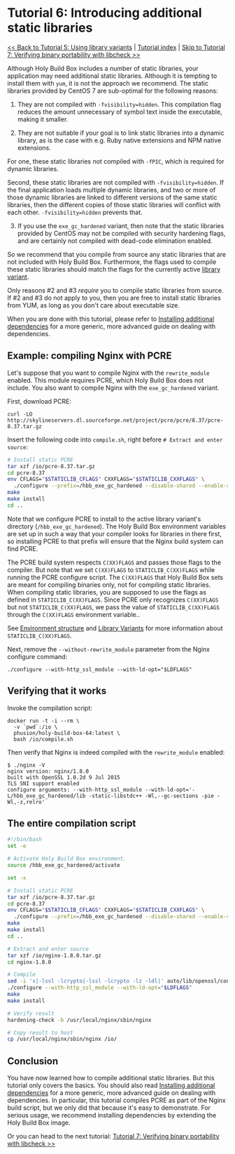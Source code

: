 # Tutorial 6: Introducing additional static libraries

[<< Back to Tutorial 5: Using library variants](TUTORIAL-5-USING-LIBRARY-VARIANTS.md) | [Tutorial index](README.md#tutorials) | [Skip to Tutorial 7: Verifying binary portability with libcheck >>](TUTORIAL-7-VERIFYING-PORTABILITY-WITH-LIBCHECK.md)

Although Holy Build Box includes a number of static libraries, your application may need additional static libraries. Although it is tempting to install them with `yum`, it is not the approach we recommend. The static libraries provided by CentOS 7 are sub-optimal for the following reasons:

 1. They are not compiled with `-fvisibility=hidden`. This compilation flag reduces the amount unnecessary of symbol text inside the executable, making it smaller.

 2. They are not suitable if your goal is to link static libraries into a dynamic library, as is the case with e.g. Ruby native extensions and NPM native extensions.

   For one, these static libraries not compiled with `-fPIC`, which is required for dynamic libraries.

   Second, these static libraries are not compiled with `-fvisibility=hidden`. If the final application loads multiple dynamic libraries, and two or more of those dynamic libraries are linked to different versions of the same static libraries, then the different copies of those static libraries will conflict with each other. `-fvisibility=hidden` prevents that.

 3. If you use the `exe_gc_hardened` variant, then note that the static libraries provided by CentOS may not be compiled with security hardening flags, and are certainly not compiled with dead-code elimination enabled.

So we recommend that you compile from source any static libraries that are not included with Holy Build Box. Furthermore, the flags used to compile these static libraries should match the flags for the currently active [library variant](TUTORIAL-5-LIBRARY-VARIANTS.md).

Only reasons #2 and #3 *require* you to compile static libraries from source. If #2 and #3 do not apply to you, then you are free to install static libraries from YUM, as long as you don't care about executable size.

When you are done with this tutorial, please refer to [Installing additional dependencies](INSTALLING-ADDITIONAL-DEPENDENCIES.md) for a more generic, more advanced guide on dealing with dependencies.

## Example: compiling Nginx with PCRE

Let's suppose that you want to compile Nginx with the `rewrite_module` enabled. This module requires PCRE, which Holy Build Box does not include. You also want to compile Nginx with the `exe_gc_hardened` variant.

First, download PCRE:

    curl -LO http://skylineservers.dl.sourceforge.net/project/pcre/pcre/8.37/pcre-8.37.tar.gz

Insert the following code into `compile.sh`, right before `# Extract and enter source`:

~~~bash
# Install static PCRE
tar xzf /io/pcre-8.37.tar.gz
cd pcre-8.37
env CFLAGS="$STATICLIB_CFLAGS" CXXFLAGS="$STATICLIB_CXXFLAGS" \
  ./configure --prefix=/hbb_exe_gc_hardened --disable-shared --enable-static
make
make install
cd ..
~~~

Note that we configure PCRE to install to the active library variant's directory (`/hbb_exe_gc_hardened`). The Holy Build Box environment variables are set up in such a way that your compiler looks for libraries in there first, so installing PCRE to that prefix will ensure that the Nginx build system can find PCRE.

The PCRE build system respects `C(XX)FLAGS` and passes those flags to the compiler. But note that we set `C(XX)FLAGS` to `STATICLIB_C(XX)FLAGS` while running the PCRE configure script. The `C(XX)FLAGS` that Holy Build Box sets are meant for compiling binaries only, not for compiling static libraries. When compiling static libraries, you are supposed to use the flags as defined in `STATICLIB_C(XX)FLAGS`. Since PCRE only recognizes `C(XX)FLAGS` but not `STATICLIB_C(XX)FLAGS`, we pass the value of `STATICLIB_C(XX)FLAGS` through the `C(XX)FLAGS` environment variable..

See [Environment structure](ENVIRONMENT-STRUCTURE.md) and [Library Variants](LIBRARY-VARIANTS.md) for more information about `STATICLIB_C(XX)FLAGS`.

Next, remove the `--without-rewrite_module` parameter from the Nginx configure command:

    ./configure --with-http_ssl_module --with-ld-opt="$LDFLAGS"

## Verifying that it works

Invoke the compilation script:

    docker run -t -i --rm \
      -v `pwd`:/io \
      phusion/holy-build-box-64:latest \
      bash /io/compile.sh

Then verify that Nginx is indeed compiled with the `rewrite_module` enabled:

    $ ./nginx -V
    nginx version: nginx/1.8.0
    built with OpenSSL 1.0.2d 9 Jul 2015
    TLS SNI support enabled
    configure arguments: --with-http_ssl_module --with-ld-opt='-L/hbb_exe_gc_hardened/lib -static-libstdc++ -Wl,--gc-sections -pie -Wl,-z,relro'

## The entire compilation script

~~~bash
#!/bin/bash
set -e

# Activate Holy Build Box environment.
source /hbb_exe_gc_hardened/activate

set -x

# Install static PCRE
tar xzf /io/pcre-8.37.tar.gz
cd pcre-8.37
env CFLAGS="$STATICLIB_CFLAGS" CXXFLAGS="$STATICLIB_CXXFLAGS" \
  ./configure --prefix=/hbb_exe_gc_hardened --disable-shared --enable-static
make
make install
cd ..

# Extract and enter source
tar xzf /io/nginx-1.8.0.tar.gz
cd nginx-1.8.0

# Compile
sed -i 's|-lssl -lcrypto|-lssl -lcrypto -lz -ldl|' auto/lib/openssl/conf
./configure --with-http_ssl_module --with-ld-opt="$LDFLAGS"
make
make install

# Verify result
hardening-check -b /usr/local/nginx/sbin/nginx

# Copy result to host
cp /usr/local/nginx/sbin/nginx /io/
~~~

## Conclusion

You have now learned how to compile additional static libraries. But this tutorial only covers the basics. You should also read [Installing additional dependencies](INSTALLING-ADDITIONAL-DEPENDENCIES.md) for a more generic, more advanced guide on dealing with dependencies. In particular, this tutorial compiles PCRE as part of the Nginx build script, but we only did that because it's easy to demonstrate. For serious usage, we recommend installing dependencies by extending the Holy Build Box image.

Or you can head to the next tutorial: [Tutorial 7: Verifying binary portability with libcheck >>](TUTORIAL-7-VERIFYING-PORTABILITY-WITH-LIBCHECK.md)
